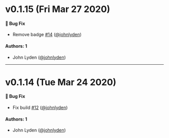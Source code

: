 # v0.1.15 (Fri Mar 27 2020)

#### 🐛 Bug Fix

- Remove badge [#14](https://github.com/johnlyden/learnstorybook-design-system/pull/14) ([@johnlyden](https://github.com/johnlyden))

#### Authors: 1

- John Lyden ([@johnlyden](https://github.com/johnlyden))

---

# v0.1.14 (Tue Mar 24 2020)

#### 🐛 Bug Fix

- Fix build [#12](https://github.com/johnlyden/learnstorybook-design-system/pull/12) ([@johnlyden](https://github.com/johnlyden))

#### Authors: 1

- John Lyden ([@johnlyden](https://github.com/johnlyden))